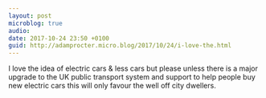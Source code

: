 ```yaml
---
layout: post
microblog: true
audio: 
date: 2017-10-24 23:50 +0100
guid: http://adamprocter.micro.blog/2017/10/24/i-love-the.html
---
```

I love the idea of electric cars & less cars but please unless there is a major upgrade to the UK public transport system and support to help people buy new electric cars this will only favour the well off city dwellers. 
